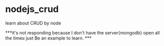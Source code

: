 # nodejs_crud
learn about CRUD by node 

***it's not responding because I don't have the server{mongodb} open all the timeม just Be an example to learn. ***
